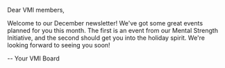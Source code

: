 Dear VMI members,

Welcome to our December newsletter!
We've got some great events planned for you this month. 
The first is an event from our Mental Strength Initiative, and the second should get you into the holiday spirit.
We're looking forward to seeing you soon!

-- Your VMI Board
